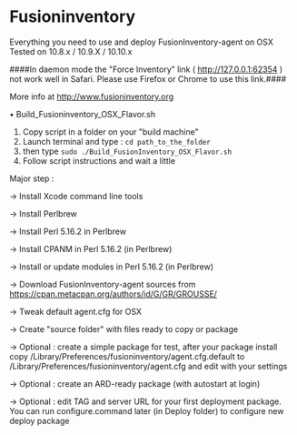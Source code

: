 Fusioninventory
==========

Everything you need to use and deploy FusionInventory-agent on OSX 
Tested on 10.8.x / 10.9.X / 10.10.x

####In daemon mode the "Force Inventory" link ( http://127.0.0.1:62354 ) not work well in Safari. Please use Firefox or Chrome to use this link.####

More info at http://www.fusioninventory.org

• Build_Fusioninventory_OSX_Flavor.sh

1. Copy script in a folder on your "build machine"
2. Launch terminal and type : `cd path_to_the_folder`
3. then type `sudo ./Build_FusionInventory_OSX_Flavor.sh`
4. Follow script instructions and wait a little

Major step :

-> Install Xcode command line tools

-> Install Perlbrew

-> Install Perl 5.16.2 in Perlbrew

-> Install CPANM in Perl 5.16.2 (in Perlbrew)

-> Install or update modules in Perl 5.16.2 (in Perlbrew)

-> Download FusionInventory-agent sources from https://cpan.metacpan.org/authors/id/G/GR/GROUSSE/

-> Tweak default agent.cfg for OSX

-> Create "source folder" with files ready to copy or package

-> Optional : create a simple package for test, after your package install copy /Library/Preferences/fusioninventory/agent.cfg.default to /Library/Preferences/fusioninventory/agent.cfg and edit with your settings

-> Optional : create an ARD-ready package (with autostart at login) 

-> Optional : edit TAG and server URL for your first deployment package. You can run configure.command later (in Deploy folder) to configure new deploy package
